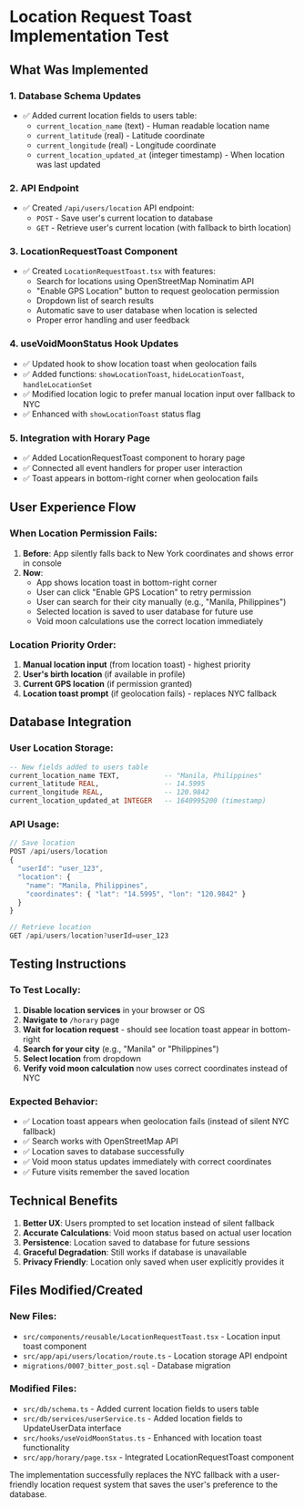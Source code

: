 # Location Request Toast Implementation Test

## What Was Implemented

### 1. Database Schema Updates
- ✅ Added current location fields to users table:
  - `current_location_name` (text) - Human readable location name
  - `current_latitude` (real) - Latitude coordinate  
  - `current_longitude` (real) - Longitude coordinate
  - `current_location_updated_at` (integer timestamp) - When location was last updated

### 2. API Endpoint
- ✅ Created `/api/users/location` API endpoint:
  - `POST` - Save user's current location to database
  - `GET` - Retrieve user's current location (with fallback to birth location)

### 3. LocationRequestToast Component
- ✅ Created `LocationRequestToast.tsx` with features:
  - Search for locations using OpenStreetMap Nominatim API
  - "Enable GPS Location" button to request geolocation permission
  - Dropdown list of search results
  - Automatic save to user database when location is selected
  - Proper error handling and user feedback

### 4. useVoidMoonStatus Hook Updates
- ✅ Updated hook to show location toast when geolocation fails
- ✅ Added functions: `showLocationToast`, `hideLocationToast`, `handleLocationSet`
- ✅ Modified location logic to prefer manual location input over fallback to NYC
- ✅ Enhanced with `showLocationToast` status flag

### 5. Integration with Horary Page
- ✅ Added LocationRequestToast component to horary page
- ✅ Connected all event handlers for proper user interaction
- ✅ Toast appears in bottom-right corner when geolocation fails

## User Experience Flow

### When Location Permission Fails:
1. **Before**: App silently falls back to New York coordinates and shows error in console
2. **Now**: 
   - App shows location toast in bottom-right corner
   - User can click "Enable GPS Location" to retry permission
   - User can search for their city manually (e.g., "Manila, Philippines")
   - Selected location is saved to user database for future use
   - Void moon calculations use the correct location immediately

### Location Priority Order:
1. **Manual location input** (from location toast) - highest priority
2. **User's birth location** (if available in profile)
3. **Current GPS location** (if permission granted)
4. **Location toast prompt** (if geolocation fails) - replaces NYC fallback

## Database Integration

### User Location Storage:
```sql
-- New fields added to users table
current_location_name TEXT,           -- "Manila, Philippines"
current_latitude REAL,                -- 14.5995
current_longitude REAL,               -- 120.9842  
current_location_updated_at INTEGER   -- 1640995200 (timestamp)
```

### API Usage:
```typescript
// Save location
POST /api/users/location
{
  "userId": "user_123",
  "location": {
    "name": "Manila, Philippines", 
    "coordinates": { "lat": "14.5995", "lon": "120.9842" }
  }
}

// Retrieve location  
GET /api/users/location?userId=user_123
```

## Testing Instructions

### To Test Locally:
1. **Disable location services** in your browser or OS
2. **Navigate to** `/horary` page
3. **Wait for location request** - should see location toast appear in bottom-right
4. **Search for your city** (e.g., "Manila" or "Philippines") 
5. **Select location** from dropdown
6. **Verify void moon calculation** now uses correct coordinates instead of NYC

### Expected Behavior:
- ✅ Location toast appears when geolocation fails (instead of silent NYC fallback)
- ✅ Search works with OpenStreetMap API  
- ✅ Location saves to database successfully
- ✅ Void moon status updates immediately with correct coordinates
- ✅ Future visits remember the saved location

## Technical Benefits

1. **Better UX**: Users prompted to set location instead of silent fallback
2. **Accurate Calculations**: Void moon status based on actual user location
3. **Persistence**: Location saved to database for future sessions
4. **Graceful Degradation**: Still works if database is unavailable
5. **Privacy Friendly**: Location only saved when user explicitly provides it

## Files Modified/Created

### New Files:
- `src/components/reusable/LocationRequestToast.tsx` - Location input toast component
- `src/app/api/users/location/route.ts` - Location storage API endpoint  
- `migrations/0007_bitter_post.sql` - Database migration

### Modified Files:
- `src/db/schema.ts` - Added current location fields to users table
- `src/db/services/userService.ts` - Added location fields to UpdateUserData interface
- `src/hooks/useVoidMoonStatus.ts` - Enhanced with location toast functionality
- `src/app/horary/page.tsx` - Integrated LocationRequestToast component

The implementation successfully replaces the NYC fallback with a user-friendly location request system that saves the user's preference to the database.